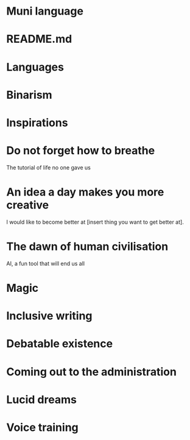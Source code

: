 # Muni language

# README.md

# Languages

# Binarism

# Inspirations

# Do not forget how to breathe

The tutorial of life no one gave us


# An idea a day makes you more creative

I would like to become better at [insert thing you want to get better at].


# The dawn of human civilisation

AI, a fun tool that will end us all


# Magic

# Inclusive writing

# Debatable existence

# Coming out to the administration

# Lucid dreams

# Voice training